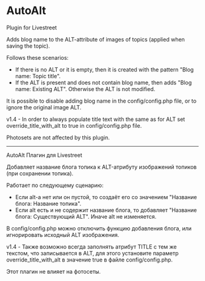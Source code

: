 # AutoAlt
Plugin for Livestreet

Adds blog name to the ALT-attribute of images of topics (applied when saving the topic).

Follows these scenarios:
- If there is no ALT or it is empty, then it is created with the pattern "Blog name: Topic title".
- If the ALT is present and does not contain blog name, then adds "Blog name: Existing ALT".
Otherwise the ALT is not modified.

It is possible to disable adding blog name in the config/config.php file, or to ignore the original image ALT.

v1.4 - In order to always populate title text with the same as for ALT set override_title_with_alt to true in config/config.php file.

Photosets are not affected by this plugin.


---

AutoAlt
Плагин для Livestreet

Добавляет название блога топика к ALT-атрибуту изображений топиков (при сохранении топика).

Работает по следующему сценарию:
- Если alt-а нет или он пустой, то создаёт его со значением "Название блога: Название топика".
- Если alt есть и не содержит название блога, то добавляет "Название блога: Существующий ALT".
Иначе alt не изменяется.

В config/config.php можно отключить функцию добавления блога, или игнорировать исходный ALT изображения.

v1.4 - Также возможно всегда заполнять атрибут TITLE с тем же текстом, что записывается в ALT, для этого установите параметр override_title_with_alt в значение true в файле config/config.php.

Этот плагин не влияет на фотосеты.